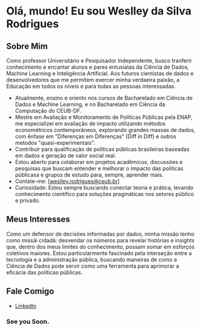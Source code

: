 # Olá, mundo! Eu sou Weslley da Silva Rodrigues 

## Sobre Mim
Como professor Universitário e Pesquisador Independente, busco tranferir conhecimento e encantar alunos e pares entusiatas  da Ciência de Dados, Machine Learning e Inteligência Artificial. 
Aos futuros cientistas de dados e desenvolvedores que me permitem exercer minha verdaeira paixão, a Educação em todos os níveis e para todas as pessoas interessadas.

- Atualmente, ensino e oriento nos cursos de Bacharelado em Ciência de Dados e Machine Learning, e no Bacharelado em Ciência da Computação do CEUB-DF.
- Mestre em Avaliação e Monitoramento de Políticas Públicas pela ENAP, me especializei em avaliação de impacto utilizando métodos econométricos contemporâneos, explorando grandes massas de dados, com ênfase em "Diferenças em Diferenças" (Diff in Diff) e outros metodos "quasi-experimentais".
- Contribuir para qualificação de políticas públicas brasileiras baseadas em dados e geração de valor social real.
- Estou aberto para colaborar em projetos acadêmicos, discussões e pesquisas que buscam entender e melhorar o impacto das políticas públicasa e grupos de estudo para, sempre, aprender mais.
- Contate-me: [weslley.rodrigues@ceub.br]
- Curiosidade: Estou sempre buscando conectar teoria e prática, levando conhecimento científico para soluções pragmáticas nos setores público e privado.

## Meus Interesses
Como um defensor de decisões informadas por dados, minha missão tenho como missãi cidadã: desvendar os números para revelar histórias e insights que, dentro dos meus limites do conhecimento, possam somar em esforços coletivos maiores. 
Estou particularmente fascinado pela interseção entre a tecnologia e a administração pública, buscando maneiras de como a Ciência de Dados pode servir como uma ferramenta para aprimorar a eficácia das políticas públicas.

## Fale Comigo
- [LinkedIn](www.linkedin.com/in/professor-weslley)

### See you Soon.
